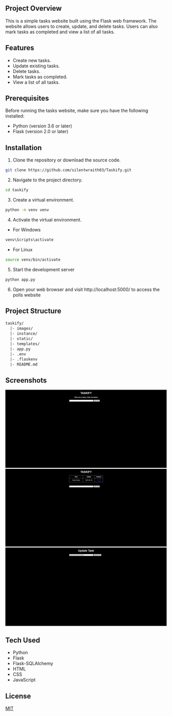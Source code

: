 ## Project Overview
This is a simple tasks website built using the Flask web framework. The website allows users to create, update, and delete tasks. Users can also mark tasks as completed and view a list of all tasks.

## Features
* Create new tasks.
* Update existing tasks.
* Delete tasks.
* Mark tasks as completed.
* View a list of all tasks.

## Prerequisites
Before running the tasks website, make sure you have the following installed:

* Python (version 3.6 or later)
* Flask (version 2.0 or later)

## Installation
1. Clone the repository or download the source code.
```bash
git clone https://github.com/silentwraith03/Taskify.git
```
2. Navigate to the project directory.
```bash
cd taskify
```
3. Create a virtual environment.
```bash
python -m venv venv
```
4. Activate the virtual environment.
* For Windows
```bash
venv\Scripts\activate
```
* For Linux
```bash
source venv/bin/activate
```
5. Start the development server
```bash
python app.py
```
6. Open your web browser and visit http://localhost:5000/ to access the polls website

## Project Structure
```arduino
taskify/
  |- images/
  |- instance/
  |- static/
  |- templates/
  |- app.py
  |- .env
  |- .flaskenv
  |- README.md
```

## Screenshots
<img src='images/sc1.png'>
<img src='images/sc2.png'>
<img src='images/sc3.png'>

## Tech Used
* Python
* Flask
* Flask-SQLAlchemy
* HTML
* CSS
* JavaScript

## License
[MIT](LICENSE)